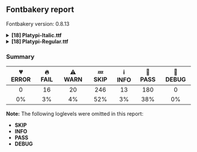 ## Fontbakery report

Fontbakery version: 0.8.13

<details><summary><b>[18] Platypi-Italic.ttf</b></summary><div><details><summary>🔥 <b>FAIL:</b> Check Google Fonts glyph coverage. (<a href="https://font-bakery.readthedocs.io/en/stable/fontbakery/profiles/googlefonts.html#com.google.fonts/check/glyph_coverage">com.google.fonts/check/glyph_coverage</a>)</summary><div>


* 🔥 **FAIL** Missing required codepoints:

	- 0x00A0 (NO-BREAK SPACE)


	- 0x003A (COLON)


	- 0x2026 (HORIZONTAL ELLIPSIS)


	- 0x0021 (EXCLAMATION MARK)


	- 0x002A (ASTERISK)


	- 0x0023 (NUMBER SIGN)


	- 0x002F (SOLIDUS)


	- 0x005C (REVERSE SOLIDUS)


	- 0x0028 (LEFT PARENTHESIS)


	- 0x0029 (RIGHT PARENTHESIS)


	- 0x007B (LEFT CURLY BRACKET)


	- 0x007D (RIGHT CURLY BRACKET)


	- 0x005B (LEFT SQUARE BRACKET)


	- 0x005D (RIGHT SQUARE BRACKET)


	- 0x201C (LEFT DOUBLE QUOTATION MARK)


	- 0x201D (RIGHT DOUBLE QUOTATION MARK)


	- 0x2018 (LEFT SINGLE QUOTATION MARK)


	- 0x2019 (RIGHT SINGLE QUOTATION MARK)


	- 0x00AB (LEFT-POINTING DOUBLE ANGLE QUOTATION MARK)


	- 0x00BB (RIGHT-POINTING DOUBLE ANGLE QUOTATION MARK)


	- 0x0022 (QUOTATION MARK)


	- 0x0027 (APOSTROPHE)


	- 0x007C (VERTICAL LINE)


	- 0x002B (PLUS SIGN)


	- 0x00D7 (MULTIPLICATION SIGN)


	- 0x00F7 (DIVISION SIGN)


	- 0x003D (EQUALS SIGN)


	- 0x003E (GREATER-THAN SIGN)


	- 0x003C (LESS-THAN SIGN)


	- 0x0025 (PERCENT SIGN)


	- 0x0308 (COMBINING DIAERESIS)


	- 0x0300 (COMBINING GRAVE ACCENT)


	- 0x0301 (COMBINING ACUTE ACCENT)


	- 0x030B (COMBINING DOUBLE ACUTE ACCENT)


	- 0x0304 (COMBINING MACRON)


	- 0x02D9 (DOT ABOVE)


	- 0x00B0 (DEGREE SIGN)


	- 0x00C1 (LATIN CAPITAL LETTER A WITH ACUTE)


	- 0x0102 (LATIN CAPITAL LETTER A WITH BREVE)


	- 0x00C2 (LATIN CAPITAL LETTER A WITH CIRCUMFLEX)


	- 0x00C4 (LATIN CAPITAL LETTER A WITH DIAERESIS)


	- 0x00C0 (LATIN CAPITAL LETTER A WITH GRAVE)


	- 0x0100 (LATIN CAPITAL LETTER A WITH MACRON)


	- 0x0104 (LATIN CAPITAL LETTER A WITH OGONEK)


	- 0x00C5 (LATIN CAPITAL LETTER A WITH RING ABOVE)


	- 0x00C3 (LATIN CAPITAL LETTER A WITH TILDE)


	- 0x00C6 (LATIN CAPITAL LETTER AE)


	- 0x0106 (LATIN CAPITAL LETTER C WITH ACUTE)


	- 0x010C (LATIN CAPITAL LETTER C WITH CARON)


	- 0x00C7 (LATIN CAPITAL LETTER C WITH CEDILLA)


	- 0x010A (LATIN CAPITAL LETTER C WITH DOT ABOVE)


	- 0x00D0 (LATIN CAPITAL LETTER ETH)


	- 0x010E (LATIN CAPITAL LETTER D WITH CARON)


	- 0x0110 (LATIN CAPITAL LETTER D WITH STROKE)


	- 0x00C9 (LATIN CAPITAL LETTER E WITH ACUTE)


	- 0x011A (LATIN CAPITAL LETTER E WITH CARON)


	- 0x00CA (LATIN CAPITAL LETTER E WITH CIRCUMFLEX)


	- 0x00CB (LATIN CAPITAL LETTER E WITH DIAERESIS)


	- 0x0116 (LATIN CAPITAL LETTER E WITH DOT ABOVE)


	- 0x00C8 (LATIN CAPITAL LETTER E WITH GRAVE)


	- 0x0112 (LATIN CAPITAL LETTER E WITH MACRON)


	- 0x0118 (LATIN CAPITAL LETTER E WITH OGONEK)


	- 0x011E (LATIN CAPITAL LETTER G WITH BREVE)


	- 0x0122 (LATIN CAPITAL LETTER G WITH CEDILLA)


	- 0x0120 (LATIN CAPITAL LETTER G WITH DOT ABOVE)


	- 0x0126 (LATIN CAPITAL LETTER H WITH STROKE)


	- 0x0132 (LATIN CAPITAL LIGATURE IJ)


	- 0x00CD (LATIN CAPITAL LETTER I WITH ACUTE)


	- 0x00CE (LATIN CAPITAL LETTER I WITH CIRCUMFLEX)


	- 0x00CF (LATIN CAPITAL LETTER I WITH DIAERESIS)


	- 0x0130 (LATIN CAPITAL LETTER I WITH DOT ABOVE)


	- 0x00CC (LATIN CAPITAL LETTER I WITH GRAVE)


	- 0x012A (LATIN CAPITAL LETTER I WITH MACRON)


	- 0x012E (LATIN CAPITAL LETTER I WITH OGONEK)


	- 0x0136 (LATIN CAPITAL LETTER K WITH CEDILLA)


	- 0x0139 (LATIN CAPITAL LETTER L WITH ACUTE)


	- 0x013D (LATIN CAPITAL LETTER L WITH CARON)


	- 0x013B (LATIN CAPITAL LETTER L WITH CEDILLA)


	- 0x0141 (LATIN CAPITAL LETTER L WITH STROKE)


	- 0x0143 (LATIN CAPITAL LETTER N WITH ACUTE)


	- 0x0147 (LATIN CAPITAL LETTER N WITH CARON)


	- 0x0145 (LATIN CAPITAL LETTER N WITH CEDILLA)


	- 0x00D1 (LATIN CAPITAL LETTER N WITH TILDE)


	- 0x014A (LATIN CAPITAL LETTER ENG)


	- 0x00D3 (LATIN CAPITAL LETTER O WITH ACUTE)


	- 0x00D4 (LATIN CAPITAL LETTER O WITH CIRCUMFLEX)


	- 0x00D6 (LATIN CAPITAL LETTER O WITH DIAERESIS)


	- 0x00D2 (LATIN CAPITAL LETTER O WITH GRAVE)


	- 0x0150 (LATIN CAPITAL LETTER O WITH DOUBLE ACUTE)


	- 0x014C (LATIN CAPITAL LETTER O WITH MACRON)


	- 0x00D8 (LATIN CAPITAL LETTER O WITH STROKE)


	- 0x00D5 (LATIN CAPITAL LETTER O WITH TILDE)


	- 0x0152 (LATIN CAPITAL LIGATURE OE)


	- 0x00DE (LATIN CAPITAL LETTER THORN)


	- 0x0154 (LATIN CAPITAL LETTER R WITH ACUTE)


	- 0x0158 (LATIN CAPITAL LETTER R WITH CARON)


	- 0x0156 (LATIN CAPITAL LETTER R WITH CEDILLA)


	- 0x015A (LATIN CAPITAL LETTER S WITH ACUTE)


	- 0x0160 (LATIN CAPITAL LETTER S WITH CARON)


	- 0x015E (LATIN CAPITAL LETTER S WITH CEDILLA)


	- 0x0218 (LATIN CAPITAL LETTER S WITH COMMA BELOW)


	- 0x1E9E (LATIN CAPITAL LETTER SHARP S)


	- 0x0164 (LATIN CAPITAL LETTER T WITH CARON)


	- 0x021A (LATIN CAPITAL LETTER T WITH COMMA BELOW)


	- 0x00DA (LATIN CAPITAL LETTER U WITH ACUTE)


	- 0x016C (LATIN CAPITAL LETTER U WITH BREVE)


	- 0x00DB (LATIN CAPITAL LETTER U WITH CIRCUMFLEX)


	- 0x00DC (LATIN CAPITAL LETTER U WITH DIAERESIS)


	- 0x00D9 (LATIN CAPITAL LETTER U WITH GRAVE)


	- 0x0170 (LATIN CAPITAL LETTER U WITH DOUBLE ACUTE)


	- 0x016A (LATIN CAPITAL LETTER U WITH MACRON)


	- 0x0172 (LATIN CAPITAL LETTER U WITH OGONEK)


	- 0x016E (LATIN CAPITAL LETTER U WITH RING ABOVE)


	- 0x1E82 (LATIN CAPITAL LETTER W WITH ACUTE)


	- 0x0174 (LATIN CAPITAL LETTER W WITH CIRCUMFLEX)


	- 0x1E84 (LATIN CAPITAL LETTER W WITH DIAERESIS)


	- 0x1E80 (LATIN CAPITAL LETTER W WITH GRAVE)


	- 0x00DD (LATIN CAPITAL LETTER Y WITH ACUTE)


	- 0x0176 (LATIN CAPITAL LETTER Y WITH CIRCUMFLEX)


	- 0x0178 (LATIN CAPITAL LETTER Y WITH DIAERESIS)


	- 0x1EF2 (LATIN CAPITAL LETTER Y WITH GRAVE)


	- 0x0179 (LATIN CAPITAL LETTER Z WITH ACUTE)


	- 0x017D (LATIN CAPITAL LETTER Z WITH CARON)


	- 0x017B (LATIN CAPITAL LETTER Z WITH DOT ABOVE)


	- 0x00E1 (LATIN SMALL LETTER A WITH ACUTE)


	- 0x0103 (LATIN SMALL LETTER A WITH BREVE)


	- 0x00E2 (LATIN SMALL LETTER A WITH CIRCUMFLEX)


	- 0x00E4 (LATIN SMALL LETTER A WITH DIAERESIS)


	- 0x00E0 (LATIN SMALL LETTER A WITH GRAVE)


	- 0x0101 (LATIN SMALL LETTER A WITH MACRON)


	- 0x0105 (LATIN SMALL LETTER A WITH OGONEK)


	- 0x00E5 (LATIN SMALL LETTER A WITH RING ABOVE)


	- 0x00E3 (LATIN SMALL LETTER A WITH TILDE)


	- 0x00E6 (LATIN SMALL LETTER AE)


	- 0x0107 (LATIN SMALL LETTER C WITH ACUTE)


	- 0x010D (LATIN SMALL LETTER C WITH CARON)


	- 0x00E7 (LATIN SMALL LETTER C WITH CEDILLA)


	- 0x010B (LATIN SMALL LETTER C WITH DOT ABOVE)


	- 0x00F0 (LATIN SMALL LETTER ETH)


	- 0x010F (LATIN SMALL LETTER D WITH CARON)


	- 0x0111 (LATIN SMALL LETTER D WITH STROKE)


	- 0x00E9 (LATIN SMALL LETTER E WITH ACUTE)


	- 0x011B (LATIN SMALL LETTER E WITH CARON)


	- 0x00EA (LATIN SMALL LETTER E WITH CIRCUMFLEX)


	- 0x00EB (LATIN SMALL LETTER E WITH DIAERESIS)


	- 0x0117 (LATIN SMALL LETTER E WITH DOT ABOVE)


	- 0x00E8 (LATIN SMALL LETTER E WITH GRAVE)


	- 0x0113 (LATIN SMALL LETTER E WITH MACRON)


	- 0x0119 (LATIN SMALL LETTER E WITH OGONEK)


	- 0x011F (LATIN SMALL LETTER G WITH BREVE)


	- 0x0123 (LATIN SMALL LETTER G WITH CEDILLA)


	- 0x0121 (LATIN SMALL LETTER G WITH DOT ABOVE)


	- 0x0127 (LATIN SMALL LETTER H WITH STROKE)


	- 0x00ED (LATIN SMALL LETTER I WITH ACUTE)


	- 0x00EE (LATIN SMALL LETTER I WITH CIRCUMFLEX)


	- 0x00EF (LATIN SMALL LETTER I WITH DIAERESIS)


	- 0x00EC (LATIN SMALL LETTER I WITH GRAVE)


	- 0x0133 (LATIN SMALL LIGATURE IJ)


	- 0x012B (LATIN SMALL LETTER I WITH MACRON)


	- 0x012F (LATIN SMALL LETTER I WITH OGONEK)


	- 0x0237 (LATIN SMALL LETTER DOTLESS J)


	- 0x0137 (LATIN SMALL LETTER K WITH CEDILLA)


	- 0x013A (LATIN SMALL LETTER L WITH ACUTE)


	- 0x013E (LATIN SMALL LETTER L WITH CARON)


	- 0x013C (LATIN SMALL LETTER L WITH CEDILLA)


	- 0x0142 (LATIN SMALL LETTER L WITH STROKE)


	- 0x0144 (LATIN SMALL LETTER N WITH ACUTE)


	- 0x0148 (LATIN SMALL LETTER N WITH CARON)


	- 0x0146 (LATIN SMALL LETTER N WITH CEDILLA)


	- 0x00F1 (LATIN SMALL LETTER N WITH TILDE)


	- 0x014B (LATIN SMALL LETTER ENG)


	- 0x00F3 (LATIN SMALL LETTER O WITH ACUTE)


	- 0x00F4 (LATIN SMALL LETTER O WITH CIRCUMFLEX)


	- 0x00F6 (LATIN SMALL LETTER O WITH DIAERESIS)


	- 0x00F2 (LATIN SMALL LETTER O WITH GRAVE)


	- 0x0151 (LATIN SMALL LETTER O WITH DOUBLE ACUTE)


	- 0x014D (LATIN SMALL LETTER O WITH MACRON)


	- 0x00F8 (LATIN SMALL LETTER O WITH STROKE)


	- 0x00F5 (LATIN SMALL LETTER O WITH TILDE)


	- 0x0153 (LATIN SMALL LIGATURE OE)


	- 0x00FE (LATIN SMALL LETTER THORN)


	- 0x0155 (LATIN SMALL LETTER R WITH ACUTE)


	- 0x0159 (LATIN SMALL LETTER R WITH CARON)


	- 0x0157 (LATIN SMALL LETTER R WITH CEDILLA)


	- 0x015B (LATIN SMALL LETTER S WITH ACUTE)


	- 0x0161 (LATIN SMALL LETTER S WITH CARON)


	- 0x015F (LATIN SMALL LETTER S WITH CEDILLA)


	- 0x0219 (LATIN SMALL LETTER S WITH COMMA BELOW)


	- 0x00DF (LATIN SMALL LETTER SHARP S)


	- 0x0165 (LATIN SMALL LETTER T WITH CARON)


	- 0x021B (LATIN SMALL LETTER T WITH COMMA BELOW)


	- 0x00FA (LATIN SMALL LETTER U WITH ACUTE)


	- 0x016D (LATIN SMALL LETTER U WITH BREVE)


	- 0x00FB (LATIN SMALL LETTER U WITH CIRCUMFLEX)


	- 0x00FC (LATIN SMALL LETTER U WITH DIAERESIS)


	- 0x00F9 (LATIN SMALL LETTER U WITH GRAVE)


	- 0x0171 (LATIN SMALL LETTER U WITH DOUBLE ACUTE)


	- 0x016B (LATIN SMALL LETTER U WITH MACRON)


	- 0x0173 (LATIN SMALL LETTER U WITH OGONEK)


	- 0x016F (LATIN SMALL LETTER U WITH RING ABOVE)


	- 0x1E83 (LATIN SMALL LETTER W WITH ACUTE)


	- 0x0175 (LATIN SMALL LETTER W WITH CIRCUMFLEX)


	- 0x1E85 (LATIN SMALL LETTER W WITH DIAERESIS)


	- 0x1E81 (LATIN SMALL LETTER W WITH GRAVE)


	- 0x00FD (LATIN SMALL LETTER Y WITH ACUTE)


	- 0x0177 (LATIN SMALL LETTER Y WITH CIRCUMFLEX)


	- 0x00FF (LATIN SMALL LETTER Y WITH DIAERESIS)


	- 0x1EF3 (LATIN SMALL LETTER Y WITH GRAVE)


	- 0x017A (LATIN SMALL LETTER Z WITH ACUTE)


	- 0x017E (LATIN SMALL LETTER Z WITH CARON)


	- 0x017C (LATIN SMALL LETTER Z WITH DOT ABOVE)


	- 0x00AA (FEMININE ORDINAL INDICATOR)


	- 0x00BA (MASCULINE ORDINAL INDICATOR)


	- 0x003B (SEMICOLON)


	- 0x00A1 (INVERTED EXCLAMATION MARK)


	- 0x003F (QUESTION MARK)


	- 0x00BF (INVERTED QUESTION MARK)


	- 0x00B7 (MIDDLE DOT)


	- 0x2022 (BULLET)


	- 0x2013 (EN DASH)


	- 0x2014 (EM DASH)


	- 0x005F (LOW LINE)


	- 0x201A (SINGLE LOW-9 QUOTATION MARK)


	- 0x201E (DOUBLE LOW-9 QUOTATION MARK)


	- 0x2039 (SINGLE LEFT-POINTING ANGLE QUOTATION MARK)


	- 0x203A (SINGLE RIGHT-POINTING ANGLE QUOTATION MARK)


	- 0x0040 (COMMERCIAL AT)


	- 0x0026 (AMPERSAND)


	- 0x00B6 (PILCROW SIGN)


	- 0x00A7 (SECTION SIGN)


	- 0x00A9 (COPYRIGHT SIGN)


	- 0x00AE (REGISTERED SIGN)


	- 0x2122 (TRADE MARK SIGN)


	- 0x00A2 (CENT SIGN)


	- 0x0024 (DOLLAR SIGN)


	- 0x20AC (EURO SIGN)


	- 0x00A3 (POUND SIGN)


	- 0x00A5 (YEN SIGN)


	- 0x2212 (MINUS SIGN)


	- 0x007E (TILDE)


	- 0x005E (CIRCUMFLEX ACCENT)


	- 0x0302 (COMBINING CIRCUMFLEX ACCENT)


	- 0x030C (COMBINING CARON)


	- 0x0306 (COMBINING BREVE)


	- 0x030A (COMBINING RING ABOVE)


	- 0x0303 (COMBINING TILDE)


	- 0x0312 (COMBINING TURNED COMMA ABOVE)


	- 0x0326 (COMBINING COMMA BELOW)


	- 0x0327 (COMBINING CEDILLA)


	- 0x0328 (COMBINING OGONEK)


	- 0x00A8 (DIAERESIS)


	- 0x0060 (GRAVE ACCENT)


	- 0x00B4 (ACUTE ACCENT)


	- 0x02DD (DOUBLE ACUTE ACCENT)


	- 0x02C6 (MODIFIER LETTER CIRCUMFLEX ACCENT)


	- 0x02C7 (CARON)


	- 0x02D8 (BREVE)


	- 0x02DA (RING ABOVE)


	- 0x02DC (SMALL TILDE)


	- 0x00AF (MACRON)


	- 0x00B8 (CEDILLA)
 

	- 0x02DB (OGONEK)
 [code: missing-codepoints]
</div></details><details><summary>🔥 <b>FAIL:</b> Check copyright namerecords match license file. (<a href="https://font-bakery.readthedocs.io/en/stable/fontbakery/profiles/googlefonts.html#com.google.fonts/check/name/license">com.google.fonts/check/name/license</a>)</summary><div>


* 🔥 **FAIL** Font lacks NameID 13 (LICENSE DESCRIPTION). A proper licensing entry must be set. [code: missing]
</div></details><details><summary>🔥 <b>FAIL:</b> Version format is correct in 'name' table? (<a href="https://font-bakery.readthedocs.io/en/stable/fontbakery/profiles/googlefonts.html#com.google.fonts/check/name/version_format">com.google.fonts/check/name/version_format</a>)</summary><div>


* 🔥 **FAIL** The NameID.VERSION_STRING (nameID=5) value must follow the pattern "Version X.Y" with X.Y greater than or equal to 1.000. Current version string is: "Version 0.002; ttfautohint (v1.8.4.7-5d5b);gftools[0.9.33]" [code: bad-version-strings]
</div></details><details><summary>🔥 <b>FAIL:</b> Check font follows the Google Fonts vertical metric schema (<a href="https://font-bakery.readthedocs.io/en/stable/fontbakery/profiles/googlefonts.html#com.google.fonts/check/vertical_metrics">com.google.fonts/check/vertical_metrics</a>)</summary><div>


* 🔥 **FAIL** OS/2.sTypoLineGap is "200" it should be 0 [code: bad-OS/2.sTypoLineGap]
</div></details><details><summary>🔥 <b>FAIL:</b> OS/2.fsSelection bit 7 (USE_TYPO_METRICS) is set in all fonts. (<a href="https://font-bakery.readthedocs.io/en/stable/fontbakery/profiles/googlefonts.html#com.google.fonts/check/os2/use_typo_metrics">com.google.fonts/check/os2/use_typo_metrics</a>)</summary><div>


* 🔥 **FAIL** OS/2.fsSelection bit 7 (USE_TYPO_METRICS) wasNOT set in the following fonts: ['fonts/ttf/Platypi-Italic.ttf', 'fonts/ttf/Platypi-Regular.ttf']. [code: missing-os2-fsselection-bit7]
</div></details><details><summary>🔥 <b>FAIL:</b> Checking OS/2 usWinAscent & usWinDescent. (<a href="https://font-bakery.readthedocs.io/en/stable/fontbakery/profiles/universal.html#com.google.fonts/check/family/win_ascent_and_descent">com.google.fonts/check/family/win_ascent_and_descent</a>)</summary><div>


* 🔥 **FAIL** OS/2.usWinDescent value should be equal or greater than 247, but got 235 instead. [code: descent]
</div></details><details><summary>🔥 <b>FAIL:</b> Checking OS/2 Metrics match hhea Metrics. (<a href="https://font-bakery.readthedocs.io/en/stable/fontbakery/profiles/universal.html#com.google.fonts/check/os2_metrics_match_hhea">com.google.fonts/check/os2_metrics_match_hhea</a>)</summary><div>


* 🔥 **FAIL** OS/2 sTypoAscender (765) and hhea ascent (965) must be equal. [code: ascender]
</div></details><details><summary>🔥 <b>FAIL:</b> Font contains glyphs for whitespace characters? (<a href="https://font-bakery.readthedocs.io/en/stable/fontbakery/profiles/universal.html#com.google.fonts/check/whitespace_glyphs">com.google.fonts/check/whitespace_glyphs</a>)</summary><div>


* 🔥 **FAIL** Whitespace glyph missing for codepoint 0x00A0. [code: missing-whitespace-glyph-0x00A0]
</div></details><details><summary>⚠ <b>WARN:</b> Checking OS/2 achVendID. (<a href="https://font-bakery.readthedocs.io/en/stable/fontbakery/profiles/googlefonts.html#com.google.fonts/check/vendor_id">com.google.fonts/check/vendor_id</a>)</summary><div>


* ⚠ **WARN** OS/2 VendorID value 'BOLT' is not yet recognized. If you registered it recently, then it's safe to ignore this warning message. Otherwise, you should set it to your own unique 4 character code, and register it with Microsoft at https://www.microsoft.com/typography/links/vendorlist.aspx
 [code: unknown]
</div></details><details><summary>⚠ <b>WARN:</b> Ensure fonts have ScriptLangTags declared on the 'meta' table. (<a href="https://font-bakery.readthedocs.io/en/stable/fontbakery/profiles/googlefonts.html#com.google.fonts/check/meta/script_lang_tags">com.google.fonts/check/meta/script_lang_tags</a>)</summary><div>


* ⚠ **WARN** This font file does not have a 'meta' table. [code: lacks-meta-table]
</div></details><details><summary>⚠ <b>WARN:</b> Check if each glyph has the recommended amount of contours. (<a href="https://font-bakery.readthedocs.io/en/stable/fontbakery/profiles/universal.html#com.google.fonts/check/contour_count">com.google.fonts/check/contour_count</a>)</summary><div>


* ⚠ **WARN** This check inspects the glyph outlines and detects the total number of contours in each of them. The expected values are infered from the typical ammounts of contours observed in a large collection of reference font families. The divergences listed below may simply indicate a significantly different design on some of your glyphs. On the other hand, some of these may flag actual bugs in the font such as glyphs mapped to an incorrect codepoint. Please consider reviewing the design and codepoint assignment of these to make sure they are correct.

The following glyphs do not have the recommended number of contours:

	- Glyph name: comma	Contours detected: 0	Expected: 1

	- Glyph name: hyphen	Contours detected: 0	Expected: 1

	- Glyph name: period	Contours detected: 0	Expected: 1

	- Glyph name: zero	Contours detected: 0	Expected: 2 or 3

	- Glyph name: one	Contours detected: 0	Expected: 1

	- Glyph name: two	Contours detected: 0	Expected: 1

	- Glyph name: three	Contours detected: 0	Expected: 1

	- Glyph name: four	Contours detected: 0	Expected: 1 or 2

	- Glyph name: five	Contours detected: 0	Expected: 1

	- Glyph name: six	Contours detected: 0	Expected: 1 or 2

	- Glyph name: seven	Contours detected: 0	Expected: 1

	- Glyph name: eight	Contours detected: 0	Expected: 3

	- Glyph name: nine	Contours detected: 0	Expected: 1 or 2

	- Glyph name: B	Contours detected: 0	Expected: 2 or 3

	- Glyph name: G	Contours detected: 0	Expected: 1

	- Glyph name: J	Contours detected: 0	Expected: 1

	- Glyph name: K	Contours detected: 0	Expected: 1 or 2

	- Glyph name: M	Contours detected: 0	Expected: 1

	- Glyph name: N	Contours detected: 0	Expected: 1

	- Glyph name: P	Contours detected: 0	Expected: 1 or 2

	- Glyph name: Q	Contours detected: 0	Expected: 2

	- Glyph name: R	Contours detected: 0	Expected: 1 or 2

	- Glyph name: S	Contours detected: 0	Expected: 1

	- Glyph name: U	Contours detected: 0	Expected: 1

	- Glyph name: W	Contours detected: 0	Expected: 1 or 2

	- Glyph name: X	Contours detected: 0	Expected: 1

	- Glyph name: Y	Contours detected: 0	Expected: 1

	- Glyph name: Z	Contours detected: 0	Expected: 1

	- Glyph name: b	Contours detected: 0	Expected: 2

	- Glyph name: f	Contours detected: 0	Expected: 1

	- Glyph name: j	Contours detected: 0	Expected: 2

	- Glyph name: k	Contours detected: 0	Expected: 1 or 2

	- Glyph name: q	Contours detected: 0	Expected: 2

	- Glyph name: r	Contours detected: 0	Expected: 1

	- Glyph name: s	Contours detected: 0	Expected: 1

	- Glyph name: t	Contours detected: 0	Expected: 1

	- Glyph name: w	Contours detected: 0	Expected: 1

	- Glyph name: x	Contours detected: 0	Expected: 1

	- Glyph name: y	Contours detected: 0	Expected: 1

	- Glyph name: z	Contours detected: 0	Expected: 1

	- Glyph name: B	Contours detected: 0	Expected: 2 or 3

	- Glyph name: G	Contours detected: 0	Expected: 1

	- Glyph name: J	Contours detected: 0	Expected: 1

	- Glyph name: K	Contours detected: 0	Expected: 1 or 2

	- Glyph name: M	Contours detected: 0	Expected: 1

	- Glyph name: N	Contours detected: 0	Expected: 1

	- Glyph name: P	Contours detected: 0	Expected: 1 or 2

	- Glyph name: Q	Contours detected: 0	Expected: 2

	- Glyph name: R	Contours detected: 0	Expected: 1 or 2

	- Glyph name: S	Contours detected: 0	Expected: 1

	- Glyph name: U	Contours detected: 0	Expected: 1

	- Glyph name: W	Contours detected: 0	Expected: 1 or 2

	- Glyph name: X	Contours detected: 0	Expected: 1

	- Glyph name: Y	Contours detected: 0	Expected: 1

	- Glyph name: Z	Contours detected: 0	Expected: 1

	- Glyph name: b	Contours detected: 0	Expected: 2

	- Glyph name: comma	Contours detected: 0	Expected: 1

	- Glyph name: eight	Contours detected: 0	Expected: 3

	- Glyph name: f	Contours detected: 0	Expected: 1

	- Glyph name: five	Contours detected: 0	Expected: 1

	- Glyph name: four	Contours detected: 0	Expected: 1 or 2

	- Glyph name: hyphen	Contours detected: 0	Expected: 1

	- Glyph name: j	Contours detected: 0	Expected: 2

	- Glyph name: k	Contours detected: 0	Expected: 1 or 2

	- Glyph name: nine	Contours detected: 0	Expected: 1 or 2

	- Glyph name: one	Contours detected: 0	Expected: 1

	- Glyph name: period	Contours detected: 0	Expected: 1

	- Glyph name: q	Contours detected: 0	Expected: 2

	- Glyph name: r	Contours detected: 0	Expected: 1

	- Glyph name: s	Contours detected: 0	Expected: 1

	- Glyph name: seven	Contours detected: 0	Expected: 1

	- Glyph name: six	Contours detected: 0	Expected: 1 or 2

	- Glyph name: t	Contours detected: 0	Expected: 1

	- Glyph name: three	Contours detected: 0	Expected: 1

	- Glyph name: two	Contours detected: 0	Expected: 1

	- Glyph name: w	Contours detected: 0	Expected: 1

	- Glyph name: x	Contours detected: 0	Expected: 1

	- Glyph name: y	Contours detected: 0	Expected: 1

	- Glyph name: z	Contours detected: 0	Expected: 1 

	- Glyph name: zero	Contours detected: 0	Expected: 2 or 3
 [code: contour-count]
</div></details><details><summary>⚠ <b>WARN:</b> Ensure dotted circle glyph is present and can attach marks. (<a href="https://font-bakery.readthedocs.io/en/stable/fontbakery/profiles/universal.html#com.google.fonts/check/dotted_circle">com.google.fonts/check/dotted_circle</a>)</summary><div>


* ⚠ **WARN** No dotted circle glyph present [code: missing-dotted-circle]
</div></details><details><summary>⚠ <b>WARN:</b> Ensure soft_dotted characters lose their dot when combined with marks that replace the dot. (<a href="https://font-bakery.readthedocs.io/en/stable/fontbakery/profiles/universal.html#com.google.fonts/check/soft_dotted">com.google.fonts/check/soft_dotted</a>)</summary><div>


* ⚠ **WARN** The dot of soft dotted characters should disappear in other cases, for example: i̇ j̇ [code: soft-dotted]
</div></details><details><summary>⚠ <b>WARN:</b> Checking Vertical Metric Linegaps. (<a href="https://font-bakery.readthedocs.io/en/stable/fontbakery/profiles/universal.html#com.google.fonts/check/linegaps">com.google.fonts/check/linegaps</a>)</summary><div>


* ⚠ **WARN** OS/2 sTypoLineGap is not equal to 0. [code: OS/2]
</div></details><details><summary>⚠ <b>WARN:</b> Does GPOS table have kerning information? This check skips monospaced fonts as defined by post.isFixedPitch value (<a href="https://font-bakery.readthedocs.io/en/stable/fontbakery/profiles/gpos.html#com.google.fonts/check/gpos_kerning_info">com.google.fonts/check/gpos_kerning_info</a>)</summary><div>


* ⚠ **WARN** GPOS table lacks kerning information. [code: lacks-kern-info]
</div></details><details><summary>⚠ <b>WARN:</b> Are there any misaligned on-curve points? (<a href="https://font-bakery.readthedocs.io/en/stable/fontbakery/profiles/<Section: Outline Correctness Checks>.html#com.google.fonts/check/outline_alignment_miss">com.google.fonts/check/outline_alignment_miss</a>)</summary><div>


* ⚠ **WARN** The following glyphs have on-curve points which have potentially incorrect y coordinates:

	* C (U+0043): X=533.0,Y=688.5 (should be at cap-height 690?) [code: found-misalignments]
</div></details><details><summary>⚠ <b>WARN:</b> Are any segments inordinately short? (<a href="https://font-bakery.readthedocs.io/en/stable/fontbakery/profiles/<Section: Outline Correctness Checks>.html#com.google.fonts/check/outline_short_segments">com.google.fonts/check/outline_short_segments</a>)</summary><div>


* ⚠ **WARN** The following glyphs have segments which seem very short:

	* A (U+0041) contains a short segment L<<2.0,0.0>--<2.0,16.0>>

	* A (U+0041) contains a short segment L<<217.0,674.0>--<217.0,690.0>>

	* A (U+0041) contains a short segment L<<711.0,16.0>--<711.0,0.0>>

	* A (U+0041) contains a short segment L<<443.0,0.0>--<443.0,16.0>>

	* A (U+0041) contains a short segment L<<244.0,16.0>--<244.0,0.0>>

	* C (U+0043) contains a short segment L<<581.0,512.0>--<565.0,512.0>>

	* E (U+0045) contains a short segment L<<42.0,0.0>--<42.0,16.0>>

	* E (U+0045) contains a short segment L<<42.0,674.0>--<42.0,690.0>>

	* E (U+0045) contains a short segment L<<553.0,696.0>--<564.0,696.0>>

	* E (U+0045) contains a short segment L<<571.0,533.0>--<555.0,533.0>>

	* E (U+0045) contains a short segment L<<468.0,461.0>--<484.0,461.0>>

	* E (U+0045) contains a short segment L<<474.0,247.0>--<458.0,247.0>>

	* E (U+0045) contains a short segment L<<571.0,182.0>--<587.0,182.0>>

	* F (U+0046) contains a short segment L<<42.0,0.0>--<42.0,16.0>>

	* F (U+0046) contains a short segment L<<42.0,674.0>--<42.0,690.0>>

	* F (U+0046) contains a short segment L<<543.0,696.0>--<554.0,696.0>>

	* F (U+0046) contains a short segment L<<561.0,533.0>--<545.0,533.0>>

	* F (U+0046) contains a short segment L<<458.0,441.0>--<474.0,441.0>>

	* F (U+0046) contains a short segment L<<464.0,227.0>--<448.0,227.0>>

	* F (U+0046) contains a short segment L<<315.0,16.0>--<315.0,0.0>>

	* H (U+0048) contains a short segment L<<573.0,674.0>--<577.0,690.0>>

	* H (U+0048) contains a short segment L<<800.0,690.0>--<796.0,674.0>>

	* H (U+0048) contains a short segment L<<655.0,16.0>--<651.0,0.0>>

	* H (U+0048) contains a short segment L<<428.0,0.0>--<432.0,16.0>>

	* H (U+0048) contains a short segment L<<237.0,16.0>--<233.0,0.0>>

	* H (U+0048) contains a short segment L<<10.0,0.0>--<14.0,16.0>>

	* H (U+0048) contains a short segment L<<155.0,674.0>--<159.0,690.0>>

	* H (U+0048) contains a short segment L<<382.0,690.0>--<378.0,674.0>>

	* L (U+004C) contains a short segment L<<42.0,0.0>--<42.0,16.0>>

	* L (U+004C) contains a short segment L<<42.0,674.0>--<42.0,690.0>>

	* L (U+004C) contains a short segment L<<290.0,690.0>--<290.0,674.0>>

	* L (U+004C) contains a short segment L<<540.0,194.0>--<556.0,194.0>>

	* T (U+0054) contains a short segment L<<230.0,0.0>--<230.0,16.0>>

	* T (U+0054) contains a short segment L<<71.0,523.0>--<55.0,523.0>>

	* T (U+0054) contains a short segment L<<42.0,696.0>--<53.0,696.0>>

	* T (U+0054) contains a short segment L<<655.0,696.0>--<666.0,696.0>>

	* T (U+0054) contains a short segment L<<653.0,523.0>--<637.0,523.0>>

	* T (U+0054) contains a short segment L<<477.0,16.0>--<477.0,0.0>>

	* V (U+0056) contains a short segment L<<682.0,690.0>--<682.0,674.0>>

	* V (U+0056) contains a short segment L<<2.0,674.0>--<2.0,690.0>>

	* V (U+0056) contains a short segment L<<270.0,690.0>--<270.0,674.0>>

	* V (U+0056) contains a short segment L<<440.0,674.0>--<440.0,690.0>>

	* a (U+0061) contains a short segment L<<376.0,227.0>--<371.0,227.0>>

	* d (U+0064) contains a short segment L<<401.0,703.0>--<401.0,718.0>>

	* d (U+0064) contains a short segment L<<561.0,765.0>--<578.0,765.0>>

	* d (U+0064) contains a short segment L<<376.0,227.0>--<371.0,227.0>>

	* g (U+0067) contains a short segment L<<450.0,584.0>--<459.0,584.0>>

	* g (U+0067) contains a short segment L<<529.0,513.0>--<529.0,498.0>>

	* g (U+0067) contains a short segment L<<390.0,463.0>--<390.0,460.0>>

	* h (U+0068) contains a short segment L<<125.0,703.0>--<125.0,718.0>>

	* h (U+0068) contains a short segment L<<285.0,765.0>--<302.0,765.0>>

	* h (U+0068) contains a short segment L<<171.0,253.0>--<176.0,253.0>>

	* m (U+006D) contains a short segment L<<511.0,253.0>--<516.0,253.0>>

	* m (U+006D) contains a short segment L<<217.0,253.0>--<222.0,253.0>>

	* n (U+006E) contains a short segment L<<217.0,253.0>--<222.0,253.0>>

	* p (U+0070) contains a short segment L<<-34.0,-235.0>--<-34.0,-221.0>>

	* p (U+0070) contains a short segment L<<217.0,253.0>--<222.0,253.0>>

	* p (U+0070) contains a short segment L<<239.0,-221.0>--<239.0,-235.0>>

	* u (U+0075) contains a short segment L<<424.0,227.0>--<419.0,227.0>>

	* v (U+0076) contains a short segment L<<2.0,466.0>--<2.0,480.0>>

	* v (U+0076) contains a short segment L<<225.0,480.0>--<225.0,466.0>>

	* v (U+0076) contains a short segment L<<331.0,466.0>--<331.0,480.0>> 

	* v (U+0076) contains a short segment L<<520.0,480.0>--<520.0,466.0>> [code: found-short-segments]
</div></details><details><summary>⚠ <b>WARN:</b> Do any segments have colinear vectors? (<a href="https://font-bakery.readthedocs.io/en/stable/fontbakery/profiles/<Section: Outline Correctness Checks>.html#com.google.fonts/check/outline_colinear_vectors">com.google.fonts/check/outline_colinear_vectors</a>)</summary><div>


* ⚠ **WARN** The following glyphs have colinear vectors:

	* E (U+0045): L<<42.0,690.0>--<465.0,690.0>> -> L<<465.0,690.0>--<553.0,696.0>>

	* E (U+0045): L<<465.0,690.0>--<553.0,696.0>> -> L<<553.0,696.0>--<564.0,696.0>>

	* F (U+0046): L<<42.0,690.0>--<455.0,690.0>> -> L<<455.0,690.0>--<543.0,696.0>>

	* F (U+0046): L<<455.0,690.0>--<543.0,696.0>> -> L<<543.0,696.0>--<554.0,696.0>>

	* T (U+0054): L<<141.0,690.0>--<567.0,690.0>> -> L<<567.0,690.0>--<655.0,696.0>>

	* T (U+0054): L<<42.0,696.0>--<53.0,696.0>> -> L<<53.0,696.0>--<141.0,690.0>>

	* T (U+0054): L<<53.0,696.0>--<141.0,690.0>> -> L<<141.0,690.0>--<567.0,690.0>>

	* T (U+0054): L<<567.0,690.0>--<655.0,696.0>> -> L<<655.0,696.0>--<666.0,696.0>> 

	* h (U+0068): L<<302.0,765.0>--<228.0,447.0>> -> L<<228.0,447.0>--<171.0,253.0>> [code: found-colinear-vectors]
</div></details><br></div></details><details><summary><b>[18] Platypi-Regular.ttf</b></summary><div><details><summary>🔥 <b>FAIL:</b> Check Google Fonts glyph coverage. (<a href="https://font-bakery.readthedocs.io/en/stable/fontbakery/profiles/googlefonts.html#com.google.fonts/check/glyph_coverage">com.google.fonts/check/glyph_coverage</a>)</summary><div>


* 🔥 **FAIL** Missing required codepoints:

	- 0x00A0 (NO-BREAK SPACE)


	- 0x003A (COLON)


	- 0x2026 (HORIZONTAL ELLIPSIS)


	- 0x0021 (EXCLAMATION MARK)


	- 0x002A (ASTERISK)


	- 0x0023 (NUMBER SIGN)


	- 0x002F (SOLIDUS)


	- 0x005C (REVERSE SOLIDUS)


	- 0x0028 (LEFT PARENTHESIS)


	- 0x0029 (RIGHT PARENTHESIS)


	- 0x007B (LEFT CURLY BRACKET)


	- 0x007D (RIGHT CURLY BRACKET)


	- 0x005B (LEFT SQUARE BRACKET)


	- 0x005D (RIGHT SQUARE BRACKET)


	- 0x201C (LEFT DOUBLE QUOTATION MARK)


	- 0x201D (RIGHT DOUBLE QUOTATION MARK)


	- 0x2018 (LEFT SINGLE QUOTATION MARK)


	- 0x2019 (RIGHT SINGLE QUOTATION MARK)


	- 0x00AB (LEFT-POINTING DOUBLE ANGLE QUOTATION MARK)


	- 0x00BB (RIGHT-POINTING DOUBLE ANGLE QUOTATION MARK)


	- 0x0022 (QUOTATION MARK)


	- 0x0027 (APOSTROPHE)


	- 0x007C (VERTICAL LINE)


	- 0x002B (PLUS SIGN)


	- 0x00D7 (MULTIPLICATION SIGN)


	- 0x00F7 (DIVISION SIGN)


	- 0x003D (EQUALS SIGN)


	- 0x003E (GREATER-THAN SIGN)


	- 0x003C (LESS-THAN SIGN)


	- 0x0025 (PERCENT SIGN)


	- 0x0308 (COMBINING DIAERESIS)


	- 0x0300 (COMBINING GRAVE ACCENT)


	- 0x0301 (COMBINING ACUTE ACCENT)


	- 0x030B (COMBINING DOUBLE ACUTE ACCENT)


	- 0x0304 (COMBINING MACRON)


	- 0x02D9 (DOT ABOVE)


	- 0x00B0 (DEGREE SIGN)


	- 0x00C1 (LATIN CAPITAL LETTER A WITH ACUTE)


	- 0x0102 (LATIN CAPITAL LETTER A WITH BREVE)


	- 0x00C2 (LATIN CAPITAL LETTER A WITH CIRCUMFLEX)


	- 0x00C4 (LATIN CAPITAL LETTER A WITH DIAERESIS)


	- 0x00C0 (LATIN CAPITAL LETTER A WITH GRAVE)


	- 0x0100 (LATIN CAPITAL LETTER A WITH MACRON)


	- 0x0104 (LATIN CAPITAL LETTER A WITH OGONEK)


	- 0x00C5 (LATIN CAPITAL LETTER A WITH RING ABOVE)


	- 0x00C3 (LATIN CAPITAL LETTER A WITH TILDE)


	- 0x00C6 (LATIN CAPITAL LETTER AE)


	- 0x0106 (LATIN CAPITAL LETTER C WITH ACUTE)


	- 0x010C (LATIN CAPITAL LETTER C WITH CARON)


	- 0x00C7 (LATIN CAPITAL LETTER C WITH CEDILLA)


	- 0x010A (LATIN CAPITAL LETTER C WITH DOT ABOVE)


	- 0x00D0 (LATIN CAPITAL LETTER ETH)


	- 0x010E (LATIN CAPITAL LETTER D WITH CARON)


	- 0x0110 (LATIN CAPITAL LETTER D WITH STROKE)


	- 0x00C9 (LATIN CAPITAL LETTER E WITH ACUTE)


	- 0x011A (LATIN CAPITAL LETTER E WITH CARON)


	- 0x00CA (LATIN CAPITAL LETTER E WITH CIRCUMFLEX)


	- 0x00CB (LATIN CAPITAL LETTER E WITH DIAERESIS)


	- 0x0116 (LATIN CAPITAL LETTER E WITH DOT ABOVE)


	- 0x00C8 (LATIN CAPITAL LETTER E WITH GRAVE)


	- 0x0112 (LATIN CAPITAL LETTER E WITH MACRON)


	- 0x0118 (LATIN CAPITAL LETTER E WITH OGONEK)


	- 0x011E (LATIN CAPITAL LETTER G WITH BREVE)


	- 0x0122 (LATIN CAPITAL LETTER G WITH CEDILLA)


	- 0x0120 (LATIN CAPITAL LETTER G WITH DOT ABOVE)


	- 0x0126 (LATIN CAPITAL LETTER H WITH STROKE)


	- 0x0132 (LATIN CAPITAL LIGATURE IJ)


	- 0x00CD (LATIN CAPITAL LETTER I WITH ACUTE)


	- 0x00CE (LATIN CAPITAL LETTER I WITH CIRCUMFLEX)


	- 0x00CF (LATIN CAPITAL LETTER I WITH DIAERESIS)


	- 0x0130 (LATIN CAPITAL LETTER I WITH DOT ABOVE)


	- 0x00CC (LATIN CAPITAL LETTER I WITH GRAVE)


	- 0x012A (LATIN CAPITAL LETTER I WITH MACRON)


	- 0x012E (LATIN CAPITAL LETTER I WITH OGONEK)


	- 0x0136 (LATIN CAPITAL LETTER K WITH CEDILLA)


	- 0x0139 (LATIN CAPITAL LETTER L WITH ACUTE)


	- 0x013D (LATIN CAPITAL LETTER L WITH CARON)


	- 0x013B (LATIN CAPITAL LETTER L WITH CEDILLA)


	- 0x0141 (LATIN CAPITAL LETTER L WITH STROKE)


	- 0x0143 (LATIN CAPITAL LETTER N WITH ACUTE)


	- 0x0147 (LATIN CAPITAL LETTER N WITH CARON)


	- 0x0145 (LATIN CAPITAL LETTER N WITH CEDILLA)


	- 0x00D1 (LATIN CAPITAL LETTER N WITH TILDE)


	- 0x014A (LATIN CAPITAL LETTER ENG)


	- 0x00D3 (LATIN CAPITAL LETTER O WITH ACUTE)


	- 0x00D4 (LATIN CAPITAL LETTER O WITH CIRCUMFLEX)


	- 0x00D6 (LATIN CAPITAL LETTER O WITH DIAERESIS)


	- 0x00D2 (LATIN CAPITAL LETTER O WITH GRAVE)


	- 0x0150 (LATIN CAPITAL LETTER O WITH DOUBLE ACUTE)


	- 0x014C (LATIN CAPITAL LETTER O WITH MACRON)


	- 0x00D8 (LATIN CAPITAL LETTER O WITH STROKE)


	- 0x00D5 (LATIN CAPITAL LETTER O WITH TILDE)


	- 0x0152 (LATIN CAPITAL LIGATURE OE)


	- 0x00DE (LATIN CAPITAL LETTER THORN)


	- 0x0154 (LATIN CAPITAL LETTER R WITH ACUTE)


	- 0x0158 (LATIN CAPITAL LETTER R WITH CARON)


	- 0x0156 (LATIN CAPITAL LETTER R WITH CEDILLA)


	- 0x015A (LATIN CAPITAL LETTER S WITH ACUTE)


	- 0x0160 (LATIN CAPITAL LETTER S WITH CARON)


	- 0x015E (LATIN CAPITAL LETTER S WITH CEDILLA)


	- 0x0218 (LATIN CAPITAL LETTER S WITH COMMA BELOW)


	- 0x1E9E (LATIN CAPITAL LETTER SHARP S)


	- 0x0164 (LATIN CAPITAL LETTER T WITH CARON)


	- 0x021A (LATIN CAPITAL LETTER T WITH COMMA BELOW)


	- 0x00DA (LATIN CAPITAL LETTER U WITH ACUTE)


	- 0x016C (LATIN CAPITAL LETTER U WITH BREVE)


	- 0x00DB (LATIN CAPITAL LETTER U WITH CIRCUMFLEX)


	- 0x00DC (LATIN CAPITAL LETTER U WITH DIAERESIS)


	- 0x00D9 (LATIN CAPITAL LETTER U WITH GRAVE)


	- 0x0170 (LATIN CAPITAL LETTER U WITH DOUBLE ACUTE)


	- 0x016A (LATIN CAPITAL LETTER U WITH MACRON)


	- 0x0172 (LATIN CAPITAL LETTER U WITH OGONEK)


	- 0x016E (LATIN CAPITAL LETTER U WITH RING ABOVE)


	- 0x1E82 (LATIN CAPITAL LETTER W WITH ACUTE)


	- 0x0174 (LATIN CAPITAL LETTER W WITH CIRCUMFLEX)


	- 0x1E84 (LATIN CAPITAL LETTER W WITH DIAERESIS)


	- 0x1E80 (LATIN CAPITAL LETTER W WITH GRAVE)


	- 0x00DD (LATIN CAPITAL LETTER Y WITH ACUTE)


	- 0x0176 (LATIN CAPITAL LETTER Y WITH CIRCUMFLEX)


	- 0x0178 (LATIN CAPITAL LETTER Y WITH DIAERESIS)


	- 0x1EF2 (LATIN CAPITAL LETTER Y WITH GRAVE)


	- 0x0179 (LATIN CAPITAL LETTER Z WITH ACUTE)


	- 0x017D (LATIN CAPITAL LETTER Z WITH CARON)


	- 0x017B (LATIN CAPITAL LETTER Z WITH DOT ABOVE)


	- 0x00E1 (LATIN SMALL LETTER A WITH ACUTE)


	- 0x0103 (LATIN SMALL LETTER A WITH BREVE)


	- 0x00E2 (LATIN SMALL LETTER A WITH CIRCUMFLEX)


	- 0x00E4 (LATIN SMALL LETTER A WITH DIAERESIS)


	- 0x00E0 (LATIN SMALL LETTER A WITH GRAVE)


	- 0x0101 (LATIN SMALL LETTER A WITH MACRON)


	- 0x0105 (LATIN SMALL LETTER A WITH OGONEK)


	- 0x00E5 (LATIN SMALL LETTER A WITH RING ABOVE)


	- 0x00E3 (LATIN SMALL LETTER A WITH TILDE)


	- 0x00E6 (LATIN SMALL LETTER AE)


	- 0x0107 (LATIN SMALL LETTER C WITH ACUTE)


	- 0x010D (LATIN SMALL LETTER C WITH CARON)


	- 0x00E7 (LATIN SMALL LETTER C WITH CEDILLA)


	- 0x010B (LATIN SMALL LETTER C WITH DOT ABOVE)


	- 0x00F0 (LATIN SMALL LETTER ETH)


	- 0x010F (LATIN SMALL LETTER D WITH CARON)


	- 0x0111 (LATIN SMALL LETTER D WITH STROKE)


	- 0x00E9 (LATIN SMALL LETTER E WITH ACUTE)


	- 0x011B (LATIN SMALL LETTER E WITH CARON)


	- 0x00EA (LATIN SMALL LETTER E WITH CIRCUMFLEX)


	- 0x00EB (LATIN SMALL LETTER E WITH DIAERESIS)


	- 0x0117 (LATIN SMALL LETTER E WITH DOT ABOVE)


	- 0x00E8 (LATIN SMALL LETTER E WITH GRAVE)


	- 0x0113 (LATIN SMALL LETTER E WITH MACRON)


	- 0x0119 (LATIN SMALL LETTER E WITH OGONEK)


	- 0x011F (LATIN SMALL LETTER G WITH BREVE)


	- 0x0123 (LATIN SMALL LETTER G WITH CEDILLA)


	- 0x0121 (LATIN SMALL LETTER G WITH DOT ABOVE)


	- 0x0127 (LATIN SMALL LETTER H WITH STROKE)


	- 0x00ED (LATIN SMALL LETTER I WITH ACUTE)


	- 0x00EE (LATIN SMALL LETTER I WITH CIRCUMFLEX)


	- 0x00EF (LATIN SMALL LETTER I WITH DIAERESIS)


	- 0x00EC (LATIN SMALL LETTER I WITH GRAVE)


	- 0x0133 (LATIN SMALL LIGATURE IJ)


	- 0x012B (LATIN SMALL LETTER I WITH MACRON)


	- 0x012F (LATIN SMALL LETTER I WITH OGONEK)


	- 0x0237 (LATIN SMALL LETTER DOTLESS J)


	- 0x0137 (LATIN SMALL LETTER K WITH CEDILLA)


	- 0x013A (LATIN SMALL LETTER L WITH ACUTE)


	- 0x013E (LATIN SMALL LETTER L WITH CARON)


	- 0x013C (LATIN SMALL LETTER L WITH CEDILLA)


	- 0x0142 (LATIN SMALL LETTER L WITH STROKE)


	- 0x0144 (LATIN SMALL LETTER N WITH ACUTE)


	- 0x0148 (LATIN SMALL LETTER N WITH CARON)


	- 0x0146 (LATIN SMALL LETTER N WITH CEDILLA)


	- 0x00F1 (LATIN SMALL LETTER N WITH TILDE)


	- 0x014B (LATIN SMALL LETTER ENG)


	- 0x00F3 (LATIN SMALL LETTER O WITH ACUTE)


	- 0x00F4 (LATIN SMALL LETTER O WITH CIRCUMFLEX)


	- 0x00F6 (LATIN SMALL LETTER O WITH DIAERESIS)


	- 0x00F2 (LATIN SMALL LETTER O WITH GRAVE)


	- 0x0151 (LATIN SMALL LETTER O WITH DOUBLE ACUTE)


	- 0x014D (LATIN SMALL LETTER O WITH MACRON)


	- 0x00F8 (LATIN SMALL LETTER O WITH STROKE)


	- 0x00F5 (LATIN SMALL LETTER O WITH TILDE)


	- 0x0153 (LATIN SMALL LIGATURE OE)


	- 0x00FE (LATIN SMALL LETTER THORN)


	- 0x0155 (LATIN SMALL LETTER R WITH ACUTE)


	- 0x0159 (LATIN SMALL LETTER R WITH CARON)


	- 0x0157 (LATIN SMALL LETTER R WITH CEDILLA)


	- 0x015B (LATIN SMALL LETTER S WITH ACUTE)


	- 0x0161 (LATIN SMALL LETTER S WITH CARON)


	- 0x015F (LATIN SMALL LETTER S WITH CEDILLA)


	- 0x0219 (LATIN SMALL LETTER S WITH COMMA BELOW)


	- 0x00DF (LATIN SMALL LETTER SHARP S)


	- 0x0165 (LATIN SMALL LETTER T WITH CARON)


	- 0x021B (LATIN SMALL LETTER T WITH COMMA BELOW)


	- 0x00FA (LATIN SMALL LETTER U WITH ACUTE)


	- 0x016D (LATIN SMALL LETTER U WITH BREVE)


	- 0x00FB (LATIN SMALL LETTER U WITH CIRCUMFLEX)


	- 0x00FC (LATIN SMALL LETTER U WITH DIAERESIS)


	- 0x00F9 (LATIN SMALL LETTER U WITH GRAVE)


	- 0x0171 (LATIN SMALL LETTER U WITH DOUBLE ACUTE)


	- 0x016B (LATIN SMALL LETTER U WITH MACRON)


	- 0x0173 (LATIN SMALL LETTER U WITH OGONEK)


	- 0x016F (LATIN SMALL LETTER U WITH RING ABOVE)


	- 0x1E83 (LATIN SMALL LETTER W WITH ACUTE)


	- 0x0175 (LATIN SMALL LETTER W WITH CIRCUMFLEX)


	- 0x1E85 (LATIN SMALL LETTER W WITH DIAERESIS)


	- 0x1E81 (LATIN SMALL LETTER W WITH GRAVE)


	- 0x00FD (LATIN SMALL LETTER Y WITH ACUTE)


	- 0x0177 (LATIN SMALL LETTER Y WITH CIRCUMFLEX)


	- 0x00FF (LATIN SMALL LETTER Y WITH DIAERESIS)


	- 0x1EF3 (LATIN SMALL LETTER Y WITH GRAVE)


	- 0x017A (LATIN SMALL LETTER Z WITH ACUTE)


	- 0x017E (LATIN SMALL LETTER Z WITH CARON)


	- 0x017C (LATIN SMALL LETTER Z WITH DOT ABOVE)


	- 0x00AA (FEMININE ORDINAL INDICATOR)


	- 0x00BA (MASCULINE ORDINAL INDICATOR)


	- 0x003B (SEMICOLON)


	- 0x00A1 (INVERTED EXCLAMATION MARK)


	- 0x003F (QUESTION MARK)


	- 0x00BF (INVERTED QUESTION MARK)


	- 0x00B7 (MIDDLE DOT)


	- 0x2022 (BULLET)


	- 0x2013 (EN DASH)


	- 0x2014 (EM DASH)


	- 0x005F (LOW LINE)


	- 0x201A (SINGLE LOW-9 QUOTATION MARK)


	- 0x201E (DOUBLE LOW-9 QUOTATION MARK)


	- 0x2039 (SINGLE LEFT-POINTING ANGLE QUOTATION MARK)


	- 0x203A (SINGLE RIGHT-POINTING ANGLE QUOTATION MARK)


	- 0x0040 (COMMERCIAL AT)


	- 0x0026 (AMPERSAND)


	- 0x00B6 (PILCROW SIGN)


	- 0x00A7 (SECTION SIGN)


	- 0x00A9 (COPYRIGHT SIGN)


	- 0x00AE (REGISTERED SIGN)


	- 0x2122 (TRADE MARK SIGN)


	- 0x00A2 (CENT SIGN)


	- 0x0024 (DOLLAR SIGN)


	- 0x20AC (EURO SIGN)


	- 0x00A3 (POUND SIGN)


	- 0x00A5 (YEN SIGN)


	- 0x2212 (MINUS SIGN)


	- 0x007E (TILDE)


	- 0x005E (CIRCUMFLEX ACCENT)


	- 0x0302 (COMBINING CIRCUMFLEX ACCENT)


	- 0x030C (COMBINING CARON)


	- 0x0306 (COMBINING BREVE)


	- 0x030A (COMBINING RING ABOVE)


	- 0x0303 (COMBINING TILDE)


	- 0x0312 (COMBINING TURNED COMMA ABOVE)


	- 0x0326 (COMBINING COMMA BELOW)


	- 0x0327 (COMBINING CEDILLA)


	- 0x0328 (COMBINING OGONEK)


	- 0x00A8 (DIAERESIS)


	- 0x0060 (GRAVE ACCENT)


	- 0x00B4 (ACUTE ACCENT)


	- 0x02DD (DOUBLE ACUTE ACCENT)


	- 0x02C6 (MODIFIER LETTER CIRCUMFLEX ACCENT)


	- 0x02C7 (CARON)


	- 0x02D8 (BREVE)


	- 0x02DA (RING ABOVE)


	- 0x02DC (SMALL TILDE)


	- 0x00AF (MACRON)


	- 0x00B8 (CEDILLA)
 

	- 0x02DB (OGONEK)
 [code: missing-codepoints]
</div></details><details><summary>🔥 <b>FAIL:</b> Check copyright namerecords match license file. (<a href="https://font-bakery.readthedocs.io/en/stable/fontbakery/profiles/googlefonts.html#com.google.fonts/check/name/license">com.google.fonts/check/name/license</a>)</summary><div>


* 🔥 **FAIL** Font lacks NameID 13 (LICENSE DESCRIPTION). A proper licensing entry must be set. [code: missing]
</div></details><details><summary>🔥 <b>FAIL:</b> Version format is correct in 'name' table? (<a href="https://font-bakery.readthedocs.io/en/stable/fontbakery/profiles/googlefonts.html#com.google.fonts/check/name/version_format">com.google.fonts/check/name/version_format</a>)</summary><div>


* 🔥 **FAIL** The NameID.VERSION_STRING (nameID=5) value must follow the pattern "Version X.Y" with X.Y greater than or equal to 1.000. Current version string is: "Version 0.002; ttfautohint (v1.8.4.7-5d5b);gftools[0.9.33]" [code: bad-version-strings]
</div></details><details><summary>🔥 <b>FAIL:</b> Check font follows the Google Fonts vertical metric schema (<a href="https://font-bakery.readthedocs.io/en/stable/fontbakery/profiles/googlefonts.html#com.google.fonts/check/vertical_metrics">com.google.fonts/check/vertical_metrics</a>)</summary><div>


* 🔥 **FAIL** OS/2.sTypoLineGap is "200" it should be 0 [code: bad-OS/2.sTypoLineGap]
</div></details><details><summary>🔥 <b>FAIL:</b> OS/2.fsSelection bit 7 (USE_TYPO_METRICS) is set in all fonts. (<a href="https://font-bakery.readthedocs.io/en/stable/fontbakery/profiles/googlefonts.html#com.google.fonts/check/os2/use_typo_metrics">com.google.fonts/check/os2/use_typo_metrics</a>)</summary><div>


* 🔥 **FAIL** OS/2.fsSelection bit 7 (USE_TYPO_METRICS) wasNOT set in the following fonts: ['fonts/ttf/Platypi-Italic.ttf', 'fonts/ttf/Platypi-Regular.ttf']. [code: missing-os2-fsselection-bit7]
</div></details><details><summary>🔥 <b>FAIL:</b> Checking OS/2 usWinAscent & usWinDescent. (<a href="https://font-bakery.readthedocs.io/en/stable/fontbakery/profiles/universal.html#com.google.fonts/check/family/win_ascent_and_descent">com.google.fonts/check/family/win_ascent_and_descent</a>)</summary><div>


* 🔥 **FAIL** OS/2.usWinDescent value should be equal or greater than 247, but got 235 instead. [code: descent]
</div></details><details><summary>🔥 <b>FAIL:</b> Checking OS/2 Metrics match hhea Metrics. (<a href="https://font-bakery.readthedocs.io/en/stable/fontbakery/profiles/universal.html#com.google.fonts/check/os2_metrics_match_hhea">com.google.fonts/check/os2_metrics_match_hhea</a>)</summary><div>


* 🔥 **FAIL** OS/2 sTypoAscender (765) and hhea ascent (965) must be equal. [code: ascender]
</div></details><details><summary>🔥 <b>FAIL:</b> Font contains glyphs for whitespace characters? (<a href="https://font-bakery.readthedocs.io/en/stable/fontbakery/profiles/universal.html#com.google.fonts/check/whitespace_glyphs">com.google.fonts/check/whitespace_glyphs</a>)</summary><div>


* 🔥 **FAIL** Whitespace glyph missing for codepoint 0x00A0. [code: missing-whitespace-glyph-0x00A0]
</div></details><details><summary>⚠ <b>WARN:</b> Checking OS/2 achVendID. (<a href="https://font-bakery.readthedocs.io/en/stable/fontbakery/profiles/googlefonts.html#com.google.fonts/check/vendor_id">com.google.fonts/check/vendor_id</a>)</summary><div>


* ⚠ **WARN** OS/2 VendorID value 'BOLT' is not yet recognized. If you registered it recently, then it's safe to ignore this warning message. Otherwise, you should set it to your own unique 4 character code, and register it with Microsoft at https://www.microsoft.com/typography/links/vendorlist.aspx
 [code: unknown]
</div></details><details><summary>⚠ <b>WARN:</b> Ensure fonts have ScriptLangTags declared on the 'meta' table. (<a href="https://font-bakery.readthedocs.io/en/stable/fontbakery/profiles/googlefonts.html#com.google.fonts/check/meta/script_lang_tags">com.google.fonts/check/meta/script_lang_tags</a>)</summary><div>


* ⚠ **WARN** This font file does not have a 'meta' table. [code: lacks-meta-table]
</div></details><details><summary>⚠ <b>WARN:</b> Check if each glyph has the recommended amount of contours. (<a href="https://font-bakery.readthedocs.io/en/stable/fontbakery/profiles/universal.html#com.google.fonts/check/contour_count">com.google.fonts/check/contour_count</a>)</summary><div>


* ⚠ **WARN** This check inspects the glyph outlines and detects the total number of contours in each of them. The expected values are infered from the typical ammounts of contours observed in a large collection of reference font families. The divergences listed below may simply indicate a significantly different design on some of your glyphs. On the other hand, some of these may flag actual bugs in the font such as glyphs mapped to an incorrect codepoint. Please consider reviewing the design and codepoint assignment of these to make sure they are correct.

The following glyphs do not have the recommended number of contours:

	- Glyph name: comma	Contours detected: 0	Expected: 1

	- Glyph name: hyphen	Contours detected: 0	Expected: 1

	- Glyph name: period	Contours detected: 0	Expected: 1

	- Glyph name: zero	Contours detected: 0	Expected: 2 or 3

	- Glyph name: one	Contours detected: 0	Expected: 1

	- Glyph name: two	Contours detected: 0	Expected: 1

	- Glyph name: three	Contours detected: 0	Expected: 1

	- Glyph name: four	Contours detected: 0	Expected: 1 or 2

	- Glyph name: five	Contours detected: 0	Expected: 1

	- Glyph name: six	Contours detected: 0	Expected: 1 or 2

	- Glyph name: seven	Contours detected: 0	Expected: 1

	- Glyph name: eight	Contours detected: 0	Expected: 3

	- Glyph name: nine	Contours detected: 0	Expected: 1 or 2

	- Glyph name: B	Contours detected: 0	Expected: 2 or 3

	- Glyph name: G	Contours detected: 0	Expected: 1

	- Glyph name: J	Contours detected: 0	Expected: 1

	- Glyph name: K	Contours detected: 0	Expected: 1 or 2

	- Glyph name: M	Contours detected: 0	Expected: 1

	- Glyph name: N	Contours detected: 0	Expected: 1

	- Glyph name: P	Contours detected: 0	Expected: 1 or 2

	- Glyph name: Q	Contours detected: 0	Expected: 2

	- Glyph name: R	Contours detected: 0	Expected: 1 or 2

	- Glyph name: S	Contours detected: 0	Expected: 1

	- Glyph name: U	Contours detected: 0	Expected: 1

	- Glyph name: W	Contours detected: 0	Expected: 1 or 2

	- Glyph name: X	Contours detected: 0	Expected: 1

	- Glyph name: Y	Contours detected: 0	Expected: 1

	- Glyph name: Z	Contours detected: 0	Expected: 1

	- Glyph name: b	Contours detected: 0	Expected: 2

	- Glyph name: f	Contours detected: 0	Expected: 1

	- Glyph name: j	Contours detected: 0	Expected: 2

	- Glyph name: k	Contours detected: 0	Expected: 1 or 2

	- Glyph name: q	Contours detected: 0	Expected: 2

	- Glyph name: r	Contours detected: 0	Expected: 1

	- Glyph name: s	Contours detected: 0	Expected: 1

	- Glyph name: t	Contours detected: 0	Expected: 1

	- Glyph name: w	Contours detected: 0	Expected: 1

	- Glyph name: x	Contours detected: 0	Expected: 1

	- Glyph name: y	Contours detected: 0	Expected: 1

	- Glyph name: z	Contours detected: 0	Expected: 1

	- Glyph name: B	Contours detected: 0	Expected: 2 or 3

	- Glyph name: G	Contours detected: 0	Expected: 1

	- Glyph name: J	Contours detected: 0	Expected: 1

	- Glyph name: K	Contours detected: 0	Expected: 1 or 2

	- Glyph name: M	Contours detected: 0	Expected: 1

	- Glyph name: N	Contours detected: 0	Expected: 1

	- Glyph name: P	Contours detected: 0	Expected: 1 or 2

	- Glyph name: Q	Contours detected: 0	Expected: 2

	- Glyph name: R	Contours detected: 0	Expected: 1 or 2

	- Glyph name: S	Contours detected: 0	Expected: 1

	- Glyph name: U	Contours detected: 0	Expected: 1

	- Glyph name: W	Contours detected: 0	Expected: 1 or 2

	- Glyph name: X	Contours detected: 0	Expected: 1

	- Glyph name: Y	Contours detected: 0	Expected: 1

	- Glyph name: Z	Contours detected: 0	Expected: 1

	- Glyph name: b	Contours detected: 0	Expected: 2

	- Glyph name: comma	Contours detected: 0	Expected: 1

	- Glyph name: eight	Contours detected: 0	Expected: 3

	- Glyph name: f	Contours detected: 0	Expected: 1

	- Glyph name: five	Contours detected: 0	Expected: 1

	- Glyph name: four	Contours detected: 0	Expected: 1 or 2

	- Glyph name: hyphen	Contours detected: 0	Expected: 1

	- Glyph name: j	Contours detected: 0	Expected: 2

	- Glyph name: k	Contours detected: 0	Expected: 1 or 2

	- Glyph name: nine	Contours detected: 0	Expected: 1 or 2

	- Glyph name: one	Contours detected: 0	Expected: 1

	- Glyph name: period	Contours detected: 0	Expected: 1

	- Glyph name: q	Contours detected: 0	Expected: 2

	- Glyph name: r	Contours detected: 0	Expected: 1

	- Glyph name: s	Contours detected: 0	Expected: 1

	- Glyph name: seven	Contours detected: 0	Expected: 1

	- Glyph name: six	Contours detected: 0	Expected: 1 or 2

	- Glyph name: t	Contours detected: 0	Expected: 1

	- Glyph name: three	Contours detected: 0	Expected: 1

	- Glyph name: two	Contours detected: 0	Expected: 1

	- Glyph name: w	Contours detected: 0	Expected: 1

	- Glyph name: x	Contours detected: 0	Expected: 1

	- Glyph name: y	Contours detected: 0	Expected: 1

	- Glyph name: z	Contours detected: 0	Expected: 1 

	- Glyph name: zero	Contours detected: 0	Expected: 2 or 3
 [code: contour-count]
</div></details><details><summary>⚠ <b>WARN:</b> Ensure dotted circle glyph is present and can attach marks. (<a href="https://font-bakery.readthedocs.io/en/stable/fontbakery/profiles/universal.html#com.google.fonts/check/dotted_circle">com.google.fonts/check/dotted_circle</a>)</summary><div>


* ⚠ **WARN** No dotted circle glyph present [code: missing-dotted-circle]
</div></details><details><summary>⚠ <b>WARN:</b> Ensure soft_dotted characters lose their dot when combined with marks that replace the dot. (<a href="https://font-bakery.readthedocs.io/en/stable/fontbakery/profiles/universal.html#com.google.fonts/check/soft_dotted">com.google.fonts/check/soft_dotted</a>)</summary><div>


* ⚠ **WARN** The dot of soft dotted characters should disappear in other cases, for example: i̇ j̇ [code: soft-dotted]
</div></details><details><summary>⚠ <b>WARN:</b> Checking Vertical Metric Linegaps. (<a href="https://font-bakery.readthedocs.io/en/stable/fontbakery/profiles/universal.html#com.google.fonts/check/linegaps">com.google.fonts/check/linegaps</a>)</summary><div>


* ⚠ **WARN** OS/2 sTypoLineGap is not equal to 0. [code: OS/2]
</div></details><details><summary>⚠ <b>WARN:</b> Does GPOS table have kerning information? This check skips monospaced fonts as defined by post.isFixedPitch value (<a href="https://font-bakery.readthedocs.io/en/stable/fontbakery/profiles/gpos.html#com.google.fonts/check/gpos_kerning_info">com.google.fonts/check/gpos_kerning_info</a>)</summary><div>


* ⚠ **WARN** GPOS table lacks kerning information. [code: lacks-kern-info]
</div></details><details><summary>⚠ <b>WARN:</b> Are there any misaligned on-curve points? (<a href="https://font-bakery.readthedocs.io/en/stable/fontbakery/profiles/<Section: Outline Correctness Checks>.html#com.google.fonts/check/outline_alignment_miss">com.google.fonts/check/outline_alignment_miss</a>)</summary><div>


* ⚠ **WARN** The following glyphs have on-curve points which have potentially incorrect y coordinates:

	* C (U+0043): X=528.5,Y=689.5 (should be at cap-height 690?)

	* d (U+0064): X=334.0,Y=688.0 (should be at cap-height 690?)

	* h (U+0068): X=31.0,Y=688.0 (should be at cap-height 690?) 

	* l (U+006C): X=31.0,Y=688.0 (should be at cap-height 690?) [code: found-misalignments]
</div></details><details><summary>⚠ <b>WARN:</b> Are any segments inordinately short? (<a href="https://font-bakery.readthedocs.io/en/stable/fontbakery/profiles/<Section: Outline Correctness Checks>.html#com.google.fonts/check/outline_short_segments">com.google.fonts/check/outline_short_segments</a>)</summary><div>


* ⚠ **WARN** The following glyphs have segments which seem very short:

	* A (U+0041) contains a short segment L<<2.0,0.0>--<2.0,16.0>>

	* A (U+0041) contains a short segment L<<217.0,674.0>--<217.0,690.0>>

	* A (U+0041) contains a short segment L<<711.0,16.0>--<711.0,0.0>>

	* A (U+0041) contains a short segment L<<443.0,0.0>--<443.0,16.0>>

	* A (U+0041) contains a short segment L<<244.0,16.0>--<244.0,0.0>>

	* C (U+0043) contains a short segment L<<573.0,512.0>--<557.0,512.0>>

	* E (U+0045) contains a short segment L<<42.0,0.0>--<42.0,16.0>>

	* E (U+0045) contains a short segment L<<42.0,674.0>--<42.0,690.0>>

	* E (U+0045) contains a short segment L<<553.0,696.0>--<564.0,696.0>>

	* E (U+0045) contains a short segment L<<571.0,533.0>--<555.0,533.0>>

	* E (U+0045) contains a short segment L<<468.0,461.0>--<484.0,461.0>>

	* E (U+0045) contains a short segment L<<474.0,247.0>--<458.0,247.0>>

	* E (U+0045) contains a short segment L<<571.0,182.0>--<587.0,182.0>>

	* F (U+0046) contains a short segment L<<42.0,0.0>--<42.0,16.0>>

	* F (U+0046) contains a short segment L<<42.0,674.0>--<42.0,690.0>>

	* F (U+0046) contains a short segment L<<543.0,696.0>--<554.0,696.0>>

	* F (U+0046) contains a short segment L<<561.0,533.0>--<545.0,533.0>>

	* F (U+0046) contains a short segment L<<458.0,441.0>--<474.0,441.0>>

	* F (U+0046) contains a short segment L<<464.0,227.0>--<448.0,227.0>>

	* F (U+0046) contains a short segment L<<315.0,16.0>--<315.0,0.0>>

	* H (U+0048) contains a short segment L<<42.0,0.0>--<42.0,16.0>>

	* H (U+0048) contains a short segment L<<42.0,674.0>--<42.0,690.0>>

	* H (U+0048) contains a short segment L<<289.0,690.0>--<289.0,674.0>>

	* H (U+0048) contains a short segment L<<500.0,674.0>--<500.0,690.0>>

	* H (U+0048) contains a short segment L<<748.0,690.0>--<748.0,674.0>>

	* H (U+0048) contains a short segment L<<748.0,16.0>--<748.0,0.0>>

	* H (U+0048) contains a short segment L<<500.0,0.0>--<500.0,16.0>>

	* H (U+0048) contains a short segment L<<289.0,16.0>--<289.0,0.0>>

	* L (U+004C) contains a short segment L<<42.0,0.0>--<42.0,16.0>>

	* L (U+004C) contains a short segment L<<42.0,674.0>--<42.0,690.0>>

	* L (U+004C) contains a short segment L<<290.0,690.0>--<290.0,674.0>>

	* L (U+004C) contains a short segment L<<540.0,194.0>--<556.0,194.0>>

	* T (U+0054) contains a short segment L<<230.0,0.0>--<230.0,16.0>>

	* T (U+0054) contains a short segment L<<71.0,523.0>--<55.0,523.0>>

	* T (U+0054) contains a short segment L<<42.0,696.0>--<53.0,696.0>>

	* T (U+0054) contains a short segment L<<655.0,696.0>--<666.0,696.0>>

	* T (U+0054) contains a short segment L<<653.0,523.0>--<637.0,523.0>>

	* T (U+0054) contains a short segment L<<477.0,16.0>--<477.0,0.0>>

	* V (U+0056) contains a short segment L<<682.0,690.0>--<682.0,674.0>>

	* V (U+0056) contains a short segment L<<2.0,674.0>--<2.0,690.0>>

	* V (U+0056) contains a short segment L<<270.0,690.0>--<270.0,674.0>>

	* V (U+0056) contains a short segment L<<440.0,674.0>--<440.0,690.0>>

	* a (U+0061) contains a short segment L<<373.0,79.0>--<364.0,79.0>>

	* d (U+0064) contains a short segment L<<409.0,467.0>--<409.0,467.0>>

	* d (U+0064) contains a short segment L<<409.0,467.0>--<414.0,467.0>>

	* d (U+0064) contains a short segment L<<334.0,688.0>--<334.0,703.0>>

	* d (U+0064) contains a short segment L<<561.0,68.0>--<561.0,53.0>>

	* d (U+0064) contains a short segment L<<418.0,79.0>--<409.0,79.0>>

	* g (U+0067) contains a short segment L<<450.0,584.0>--<459.0,584.0>>

	* g (U+0067) contains a short segment L<<529.0,513.0>--<529.0,498.0>>

	* g (U+0067) contains a short segment L<<390.0,463.0>--<390.0,460.0>>

	* h (U+0068) contains a short segment L<<30.0,0.0>--<30.0,14.0>>

	* h (U+0068) contains a short segment L<<31.0,688.0>--<31.0,703.0>>

	* h (U+0068) contains a short segment L<<183.0,401.0>--<192.0,401.0>>

	* h (U+0068) contains a short segment L<<616.0,14.0>--<616.0,0.0>>

	* h (U+0068) contains a short segment L<<379.0,0.0>--<379.0,14.0>>

	* h (U+0068) contains a short segment L<<268.0,14.0>--<268.0,0.0>>

	* m (U+006D) contains a short segment L<<30.0,0.0>--<30.0,14.0>>

	* m (U+006D) contains a short segment L<<31.0,407.0>--<31.0,422.0>>

	* m (U+006D) contains a short segment L<<167.0,484.0>--<189.0,484.0>>

	* m (U+006D) contains a short segment L<<183.0,401.0>--<192.0,401.0>>

	* m (U+006D) contains a short segment L<<925.0,14.0>--<925.0,0.0>>

	* m (U+006D) contains a short segment L<<688.0,0.0>--<688.0,14.0>>

	* m (U+006D) contains a short segment L<<596.0,14.0>--<596.0,0.0>>

	* m (U+006D) contains a short segment L<<359.0,0.0>--<359.0,14.0>>

	* m (U+006D) contains a short segment L<<268.0,14.0>--<268.0,0.0>>

	* n (U+006E) contains a short segment L<<30.0,0.0>--<30.0,14.0>>

	* n (U+006E) contains a short segment L<<31.0,407.0>--<31.0,422.0>>

	* n (U+006E) contains a short segment L<<183.0,401.0>--<192.0,401.0>>

	* n (U+006E) contains a short segment L<<616.0,14.0>--<616.0,0.0>>

	* n (U+006E) contains a short segment L<<379.0,0.0>--<379.0,14.0>>

	* n (U+006E) contains a short segment L<<268.0,14.0>--<268.0,0.0>>

	* p (U+0070) contains a short segment L<<30.0,-235.0>--<30.0,-221.0>>

	* p (U+0070) contains a short segment L<<31.0,407.0>--<31.0,422.0>>

	* p (U+0070) contains a short segment L<<183.0,401.0>--<192.0,401.0>>

	* p (U+0070) contains a short segment L<<192.0,13.0>--<192.0,13.0>>

	* p (U+0070) contains a short segment L<<192.0,13.0>--<188.0,13.0>>

	* p (U+0070) contains a short segment L<<288.0,-221.0>--<288.0,-235.0>>

	* u (U+0075) contains a short segment L<<443.0,79.0>--<434.0,79.0>>

	* u (U+0075) contains a short segment L<<30.0,413.0>--<30.0,428.0>>

	* u (U+0075) contains a short segment L<<359.0,413.0>--<359.0,428.0>>

	* u (U+0075) contains a short segment L<<586.0,68.0>--<586.0,53.0>>

	* v (U+0076) contains a short segment L<<2.0,466.0>--<2.0,480.0>>

	* v (U+0076) contains a short segment L<<225.0,480.0>--<225.0,466.0>>

	* v (U+0076) contains a short segment L<<331.0,466.0>--<331.0,480.0>> 

	* v (U+0076) contains a short segment L<<520.0,480.0>--<520.0,466.0>> [code: found-short-segments]
</div></details><details><summary>⚠ <b>WARN:</b> Do any segments have colinear vectors? (<a href="https://font-bakery.readthedocs.io/en/stable/fontbakery/profiles/<Section: Outline Correctness Checks>.html#com.google.fonts/check/outline_colinear_vectors">com.google.fonts/check/outline_colinear_vectors</a>)</summary><div>


* ⚠ **WARN** The following glyphs have colinear vectors:

	* E (U+0045): L<<42.0,690.0>--<465.0,690.0>> -> L<<465.0,690.0>--<553.0,696.0>>

	* E (U+0045): L<<465.0,690.0>--<553.0,696.0>> -> L<<553.0,696.0>--<564.0,696.0>>

	* F (U+0046): L<<42.0,690.0>--<455.0,690.0>> -> L<<455.0,690.0>--<543.0,696.0>>

	* F (U+0046): L<<455.0,690.0>--<543.0,696.0>> -> L<<543.0,696.0>--<554.0,696.0>>

	* T (U+0054): L<<144.0,690.0>--<564.0,690.0>> -> L<<564.0,690.0>--<655.0,696.0>>

	* T (U+0054): L<<42.0,696.0>--<53.0,696.0>> -> L<<53.0,696.0>--<144.0,690.0>>

	* T (U+0054): L<<53.0,696.0>--<144.0,690.0>> -> L<<144.0,690.0>--<564.0,690.0>>

	* T (U+0054): L<<564.0,690.0>--<655.0,696.0>> -> L<<655.0,696.0>--<666.0,696.0>>

	* d (U+0064): L<<409.0,467.0>--<409.0,467.0>> -> L<<409.0,467.0>--<414.0,467.0>>

	* d (U+0064): L<<414.0,467.0>--<409.0,617.0>> -> L<<409.0,617.0>--<409.0,636.0>>

	* h (U+0068): L<<192.0,765.0>--<192.0,578.0>> -> L<<192.0,578.0>--<183.0,401.0>> 

	* p (U+0070): L<<188.0,13.0>--<192.0,-137.0>> -> L<<192.0,-137.0>--<192.0,-166.0>> [code: found-colinear-vectors]
</div></details><br></div></details>

### Summary

| 💔 ERROR | 🔥 FAIL | ⚠ WARN | 💤 SKIP | ℹ INFO | 🍞 PASS | 🔎 DEBUG |
|:-----:|:----:|:----:|:----:|:----:|:----:|:----:|
| 0 | 16 | 20 | 246 | 13 | 180 | 0 |
| 0% | 3% | 4% | 52% | 3% | 38% | 0% |

**Note:** The following loglevels were omitted in this report:
* **SKIP**
* **INFO**
* **PASS**
* **DEBUG**
